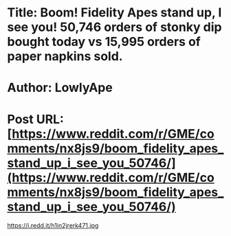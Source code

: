 # Title: Boom! Fidelity Apes stand up, I see you! 50,746 orders of stonky dip bought today vs 15,995 orders of paper napkins sold.
# Author: LowlyApe
# Post URL: [https://www.reddit.com/r/GME/comments/nx8js9/boom_fidelity_apes_stand_up_i_see_you_50746/](https://www.reddit.com/r/GME/comments/nx8js9/boom_fidelity_apes_stand_up_i_see_you_50746/)


https://i.redd.it/h1in2jrerk471.jpg
